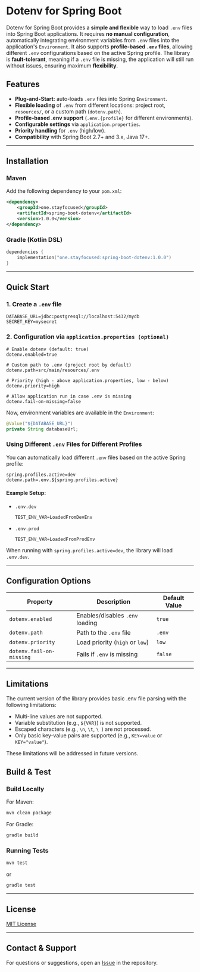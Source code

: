 # Dotenv for Spring Boot

Dotenv for Spring Boot provides a **simple and flexible** way to load `.env` files into Spring Boot applications. It requires **no manual configuration**, automatically integrating environment variables from `.env` files into the application's `Environment`. It also supports **profile-based `.env` files**, allowing different `.env` configurations based on the active Spring profile. The library is **fault-tolerant**, meaning if a `.env` file is missing, the application will still run without issues, ensuring maximum **flexibility**.
## Features

- **Plug-and-Start:** auto-loads `.env` files into Spring `Environment`.
- **Flexible loading** of `.env` from different locations: project root, `resources/`, or a custom path (`dotenv.path`).
- **Profile-based .env support** (`.env.{profile}` for different environments).
- **Configurable settings** via `application.properties`.
- **Priority handling** for `.env` (high/low).
- **Compatibility** with Spring Boot 2.7+ and 3.x, Java 17+.

---

## Installation

### Maven

Add the following dependency to your `pom.xml`:

```xml
<dependency>
    <groupId>one.stayfocused</groupId>
    <artifactId>spring-boot-dotenv</artifactId>
    <version>1.0.0</version>
</dependency>
```

### Gradle (Kotlin DSL)

```kotlin
dependencies {
    implementation("one.stayfocused:spring-boot-dotenv:1.0.0")
}
```

---

## Quick Start

### **1. Create a `.env` file**

```env
DATABASE_URL=jdbc:postgresql://localhost:5432/mydb
SECRET_KEY=mysecret
```

### **2. Configuration via `application.properties (optional)`**

```properties
# Enable dotenv (default: true)
dotenv.enabled=true

# Custom path to .env (project root by default)
dotenv.path=src/main/resources/.env

# Priority (high - above application.properties, low - below)
dotenv.priority=high

# Allow application run in case .env is missing
dotenv.fail-on-missing=false
```

Now, environment variables are available in the `Environment`:

```java
@Value("${DATABASE_URL}")
private String databaseUrl;
```

### Using Different `.env` Files for Different Profiles

You can automatically load different `.env` files based on the active Spring profile:

```properties
spring.profiles.active=dev
dotenv.path=.env.${spring.profiles.active}
```

#### Example Setup:

- `.env.dev`
  ```env
  TEST_ENV_VAR=LoadedFromDevEnv
  ```
- `.env.prod`
  ```env
  TEST_ENV_VAR=LoadedFromProdEnv
  ```

When running with `spring.profiles.active=dev`, the library will load `.env.dev`.

---

## Configuration Options

| Property                 | Description                                       | Default Value |
| ------------------------ | ------------------------------------------------- | ------------- |
| `dotenv.enabled`         | Enables/disables `.env` loading                   | `true`        |
| `dotenv.path`            | Path to the `.env` file                           | `.env`        |
| `dotenv.priority`        | Load priority (`high` or `low`)                   | `low`         |
| `dotenv.fail-on-missing` | Fails if `.env` is missing                        | `false`       |

---

## Limitations
The current version of the library provides basic .env file parsing with the following limitations:
- Multi-line values are not supported.
- Variable substitution (e.g., `${VAR}`) is not supported.
- Escaped characters (e.g., `\n`, `\t`, `\ `) are not processed.
- Only basic key-value pairs are supported (e.g., `KEY=value` or `KEY="value"`).

These limitations will be addressed in future versions.

## Build & Test

### Build Locally

For Maven:

```bash
mvn clean package
```

For Gradle:

```bash
gradle build
```

### Running Tests

```bash
mvn test
```

or

```bash
gradle test
```

---

## License

[MIT License](https://opensource.org/licenses/MIT)

---

## Contact & Support

For questions or suggestions, open an [Issue](https://github.com/stayfocused-one/spring-boot-dotenv/issues) in the repository.

